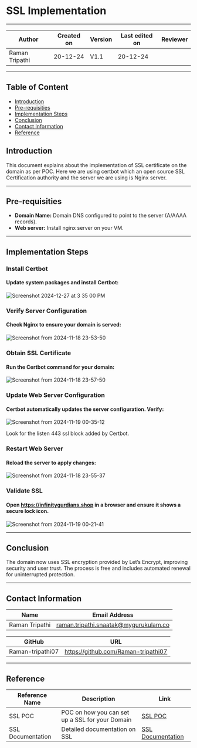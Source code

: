 # SSL Implementation

---

| **Author** | **Created on** | **Version** | **Last edited on** | **Reviewer** |
|------------|----------------|-------------------|---------------------|----------|
| Raman Tripathi  | 20-12-24      | V1.1  | 20-12-24           |  |

---

## Table of Content
- [Introduction](#introduction)
- [Pre-requisities](#pre-requisities)
- [Implementation Steps](#implementation-steps)
- [Conclusion](#conclusion)
- [Contact Information](#contact-information)
- [Reference](#reference)

## Introduction
This document explains about the implementation of SSL certificate on the domain as per POC. Here we are using certbot which an open source SSL Certification authority and the server we are using is Nginx server.

---

## Pre-requisities

- **Domain Name:** Domain DNS configured to point to the server (A/AAAA records).
- **Web server:** Install nginx server on your VM.
---

## Implementation Steps

### Install Certbot
#### Update system packages and install Certbot:

![Screenshot 2024-12-27 at 3 35 00 PM](https://github.com/user-attachments/assets/285e9522-2419-4c29-bceb-457eeea4a9b0)


### Verify Server Configuration
#### Check Nginx to ensure your domain is served:

![Screenshot from 2024-11-18 23-53-50](https://github.com/user-attachments/assets/422d597b-1f22-4f62-aa27-aca901403e3e)


### Obtain SSL Certificate
#### Run the Certbot command for your domain:

![Screenshot from 2024-11-18 23-57-50](https://github.com/user-attachments/assets/854bb35e-dc9f-48b5-ad5f-94fc03321f2c)


### Update Web Server Configuration
#### Certbot automatically updates the server configuration. Verify:

![Screenshot from 2024-11-19 00-35-12](https://github.com/user-attachments/assets/53cafcb0-65ee-4ce3-9763-be7630a57396)


Look for the listen 443 ssl block added by Certbot.


### Restart Web Server
#### Reload the server to apply changes:

![Screenshot from 2024-11-18 23-55-37](https://github.com/user-attachments/assets/f118f19d-0df5-4b52-b267-b2f6fe183be8)


### Validate SSL
#### Open https://infinitygurdians.shop in a browser and ensure it shows a secure lock icon.

![Screenshot from 2024-11-19 00-21-41](https://github.com/user-attachments/assets/2ea0e567-6c38-4021-9c28-3a9b4efe0ffa)


---

## Conclusion
The domain now uses SSL encryption provided by Let’s Encrypt, improving security and user trust. The process is free and includes automated renewal for uninterrupted protection.

---

## Contact Information

| Name| Email Address      |
|-----|--------------------------|
| Raman Tripathi | raman.tripathi.snaatak@mygurukulam.co |

| GitHub | URL |
|----------|---------|
|  Raman-tripathi07  |  https://github.com/Raman-tripathi07  |

---

## Reference

| Reference Name       | Description                                  | Link                                                                 |
|-----------------------|----------------------------------------------|----------------------------------------------------------------------|
| SSL POC | POC on how you can set up a SSL for your Domain | [SSL POC](https://github.com/MyGurukulam-p11/Documentation/tree/Kaustubh_Scrum-60/DNS_&_SSL_Management/DNS/SSL_POC#ssl-poc)             |
| SSL Documentation     | Detailed documentation on SSL               | [SSL Documentation](https://github.com/MyGurukulam-p11/Documentation/blob/Pritam_scrum59/SSL/Documentation/README.md)       |

